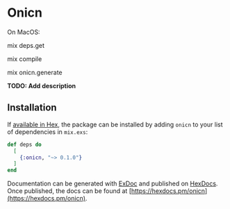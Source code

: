 # Onicn
On MacOS:

mix deps.get

mix compile

mix onicn.generate

**TODO: Add description**

## Installation

If [available in Hex](https://hex.pm/docs/publish), the package can be installed
by adding `onicn` to your list of dependencies in `mix.exs`:

```elixir
def deps do
  [
    {:onicn, "~> 0.1.0"}
  ]
end
```

Documentation can be generated with [ExDoc](https://github.com/elixir-lang/ex_doc)
and published on [HexDocs](https://hexdocs.pm). Once published, the docs can
be found at [https://hexdocs.pm/onicn](https://hexdocs.pm/onicn).

